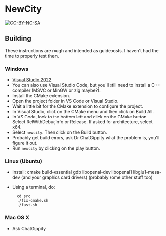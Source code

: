 # NewCity

[![CC-BY-NC-SA](https://mirrors.creativecommons.org/presskit/buttons/88x31/png/by-nc-sa.png)](https://creativecommons.org/licenses/by-nc-sa/4.0/)

## Building

These instructions are rough and intended as guideposts. I haven't had the time to properly test them.

### Windows

- [Visual Studio 2022](https://visualstudio.microsoft.com/downloads/)
- You can also use Visual Studio Code, but you'll still need to install a C++ compiler (MSVC or MinGW or zig maybe?).
- Install the CMake extension.
- Open the project folder in VS Code or Visual Studio.
- Wait a little bit for the CMake extension to configure the project.
- In Visual Studio, click on the CMake menu and then click on Build All.
- In VS Code, look to the bottom left and click on the CMake button. Select RelWithDebugInfo or Release. If asked for architecture, select x64.
- Select `newcity`. Then click on the Build button.
- Probably get build errors, ask Dr ChatGippity what the problem is, you'll figure it out.
- Run `newcity` by clicking on the play button.

### Linux (Ubuntu)

- Install: cmake build-essential gdb libopenal-dev libopenal1 libglu1-mesa-dev (and your graphics card drivers) (probably some other stuff too)
- Using a terminal, do:

        cd src
        ./fix-cmake.sh
        ./fast.sh

### Mac OS X

- Ask ChatGippity





